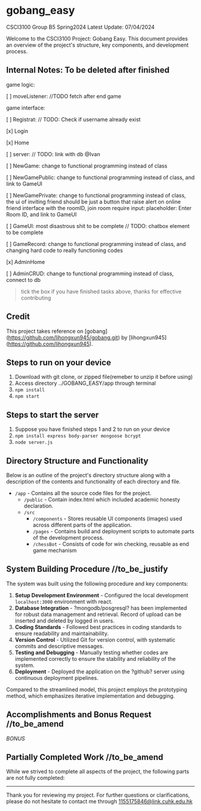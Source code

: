 # gobang_easy
CSCI3100 Group B5 Spring2024
Latest Update: 07/04/2024

Welcome to the CSCI3100 Project: Gobang Easy. This document provides an overview of the project's structure, key components, and development process. 


## Internal Notes: To be deleted after finished

game logic:

[ ] moveListener: //TODO fetch after end game

game interface:

[ ] Registrat: // TODO: Check if username already exist

[x] Login

[x] Home

[ ] server: // TODO: link with db @Ivan

[ ] NewGame: change to functional programming instead of class 

[ ] NewGamePublic: change to functional programming instead of class, and link to GameUI

[ ] NewGamePrivate: change to functional programming instead of class, the ui of inviting friend should be just a button that raise alert on online friend interface with the roomID, join room require input: placeholder: Enter Room ID, and link to GameUI

[ ] GameUI: most disastrous shit to be complete // TODO: chatbox element to be complete

[ ] GameRecord: change to functional programming instead of class, and changing hard code to really functioning codes

[x] AdminHome

[ ] AdminCRUD: change to functional programming instead of class, connect to db 

>tick the box if you have finished tasks above, thanks for effective contributing

## Credit

This project takes reference on [gobang] (https://github.com/lihongxun945/gobang.git) by [lihongxun945] (https://github.com/lihongxun945).

## Steps to run on your device

1. Download with git clone, or zipped file(remeber to unzip it before using)
2. Access directory ../GOBANG_EASY/app through terminal
3. `npm install` 
4. `npm start`

## Steps to start the server

1. Suppose you have finished steps 1 and 2 to run on your device
2. `npm install express body-parser mongoose bcrypt`
3. `node server.js`

## Directory Structure and Functionality 
Below is an outline of the project's directory structure along with a description of the contents and functionality of each directory and file.

- `/app` - Contains all the source code files for the project.
  - `/public` - Contain index.html which included academic honesty declaration.
  - `/src` 
    - `/components` - Stores reusable UI components (images) used across different parts of the application.
    - `/pages` - Contains build and deployment scripts to automate parts of the development process.
    - `/chessBot` - Consists of code for win checking, reusable as end game mechanism

## System Building Procedure //to_be_justify

The system was built using the following procedure and key components:

1. **Setup Development Environment** - Configured the local development `localhost:3000` environment with react.
2. **Database Integration** - ?mongodb/posgresql? has been implemented for robust data management and retrieval. Record of upload can be inserted and deleted by logged in users.
3. **Coding Standards** - Followed best practices in coding standards to ensure readability and maintainability.
4. **Version Control** - Utilized Git for version control, with systematic commits and descriptive messages.
5. **Testing and Debugging** - Manually testing whether codes are implemented correctly to ensure the stability and reliability of the system.
6. **Deployment** - Deployed the application on the ?github? server using continuous deployment pipelines.

Compared to the streamlined model, this project employs the prototyping method, which emphasizes iterative implementation and debugging.

## Accomplishments and Bonus Request //to_be_amend


*BONUS*


## Partially Completed Work //to_be_amend

While we strived to complete all aspects of the project, the following parts are not fully completed:



---

Thank you for reviewing my project. For further questions or clarifications, please do not hesitate to contact me through 1155175846@link.cuhk.edu.hk
